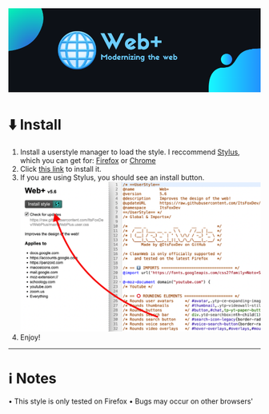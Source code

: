 ![Banner](https://github.com/ItsFoxDev/WebPlus/raw/main/media/banner.png)
---
# ⬇️ Install
1. Install a userstyle manager to load the style. I reccommend [Stylus](https://github.com/openstyles/stylus), which you can get for: [Firefox](https://addons.mozilla.org/en-CA/firefox/addon/styl-us/) or [Chrome](https://chrome.google.com/webstore/detail/stylus/clngdbkpkpeebahjckkjfobafhncgmne?hl=en)
2. Click [this link](https://github.com/ItsFoxDev/WebPlus/raw/main/WebPlus.user.css) to install it.
3. If you are using Stylus, you should see an install button.
![Install example](https://github.com/ItsFoxDev/WebPlus/raw/main/media/stylusinstall.png)
4. Enjoy!
---
# ℹ️ Notes
• This style is only tested on Firefox
• Bugs may occur on other browsers'
